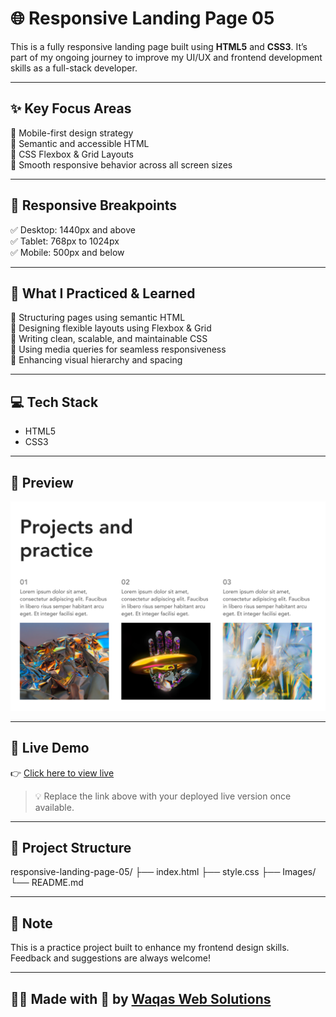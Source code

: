 # 🌐 Responsive Landing Page 05

This is a fully responsive landing page built using **HTML5** and **CSS3**. It’s part of my ongoing journey to improve my UI/UX and frontend development skills as a full-stack developer.

---

## ✨ Key Focus Areas

🧠 Mobile-first design strategy  
🧠 Semantic and accessible HTML  
🧠 CSS Flexbox & Grid Layouts  
🧠 Smooth responsive behavior across all screen sizes  

---

## 📱 Responsive Breakpoints

✅ Desktop: 1440px and above  
✅ Tablet: 768px to 1024px  
✅ Mobile: 500px and below  

---

## 🧠 What I Practiced & Learned

🎯 Structuring pages using semantic HTML  
🎯 Designing flexible layouts using Flexbox & Grid  
🎯 Writing clean, scalable, and maintainable CSS  
🎯 Using media queries for seamless responsiveness  
🎯 Enhancing visual hierarchy and spacing  

---

## 💻 Tech Stack

- HTML5  
- CSS3  

---

## 📸 Preview

![Landing Page Screenshot](./designtocode.png)

---

## 🔗 Live Demo

👉 [Click here to view live]( https://waqaswebsolutions.github.io/responsive-landing-page-05/)

> 💡 Replace the link above with your deployed live version once available.

---

## 📂 Project Structure

responsive-landing-page-05/
├── index.html
├── style.css
├── Images/
└── README.md



---

## 📌 Note

This is a practice project built to enhance my frontend design skills. Feedback and suggestions are always welcome!

---

## 🧑‍💻 Made with 💙 by [Waqas Web Solutions](https://github.com/waqaswebsolutions)
